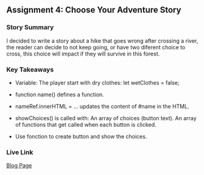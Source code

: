 ## Assignment 4: Choose Your Adventure Story

### Story Summary

I decided to write a story about a hike that goes wrong after crossing a river, the reader can decide to not keep going, or have two diferent choice to cross, this choice will impact if they will survive in this forest.

### Key Takeaways

- Variable: The player start with dry clothes: let wetClothes = false;

- function name() defines a function.

- nameRef.innerHTML = ... updates the content of #name in the HTML.

- showChoices() is called with:
  An array of choices (button text).
  An array of functions that get called when each button is clicked.

- Use fonction to create button and show the choices.

### Live Link

[Blog Page](https://juliesvg.github.io/Info-Infrastructure/homework-4/)
